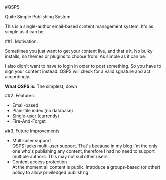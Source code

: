 #QSPS

Quite Simple Publishing System

This is a single-author email-based content management system. It's as simple as it can be.


##1. Motivation:

Sometimes you just want to get your content live, and that's it. No bulky installs, no themes
or plugins to choose from. As simple as it can be.

I also didn't want to have to login in order to post something. So you have to sign your content
instead. QSPS will check for a valid sgnature and act accordingly.

**What QSPS is:** The simplest, down

##2. Features:

* Email-based
* Plain-file index (no database)
* Single-user (currently)
* Fire-And-Forget

##3. Future Improvements


* Multi-user support  
    QSPS lacks multi-user support. That's because in my blog I'm the only one who's publishing any content, therefore
    I had no need to support multiple authors. This may not suit other users.
* Content access protection  
    At the moment all content is public. Introduce a groups-based (or other) policy to allow priviledged publishing. 
